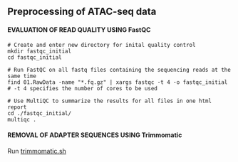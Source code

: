 ## Preprocessing of ATAC-seq data

#### EVALUATION OF READ QUALITY USING FastQC

```{bash}
# Create and enter new directory for inital quality control
mkdir fastqc_initial
cd fastqc_initial

# Run FastQC on all fastq files containing the sequencing reads at the same time
find 01.RawData -name "*.fq.gz" | xargs fastqc -t 4 -o fastqc_initial
# -t 4 specifies the number of cores to be used 

# Use MultiQC to summarize the results for all files in one html report
cd ./fastqc_initial/
multiqc .
```

#### REMOVAL OF ADAPTER SEQUENCES USING Trimmomatic

Run [trimmomatic.sh](ATAC-seq/trimmomatic.sh)

